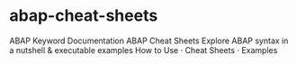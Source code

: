# abap-cheat-sheets
ABAP Keyword Documentation ABAP Cheat Sheets Explore ABAP syntax in a nutshell &amp; executable examples  How to Use · Cheat Sheets · Examples
